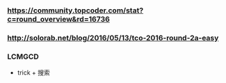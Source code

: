 ﻿### https://community.topcoder.com/stat?c=round_overview&rd=16736
### http://solorab.net/blog/2016/05/13/tco-2016-round-2a-easy

### LCMGCD
* trick + 搜索